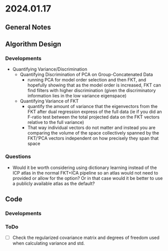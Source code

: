 # 2024.01.17

## General Notes

## Algorithm Design

### Developments

* Quantifying Variance/Discrimination
  * Quantifying Discrimination of PCA on Group-Concatenated Data
    * running PCA for model order selection and then FKT, and hopefully showing that as the model order is increased, FKT can find filters with higher discrimination (given the discriminatory information lies in the low variance eigenspace)
  * Quantifying Variance of FKT
    * quantify the amount of variance that the eigenvectors from the FKT after dual regression express of the full data (ie if you did an F-ratio test between the total projected data on the FKT vectors relative to the full variance)
    * That way individual vectors do not matter and instead you are comparing the volume of the space collectively spanned by the FKT/’PCA vectors independent on how precisely they span that space

### Questions

* Would it be worth considering using dictionary learning instead of the ICP atlas in the normal FKT+ICA pipeline so an atlas would not need to provided or allow for the option? Or in that case would it be better to use a publicly available atlas as the default?

## Code

### Developments

### ToDo

* [ ] Check the regularized covariance matrix and degrees of freedom used when calculating variance and std.&#x20;
